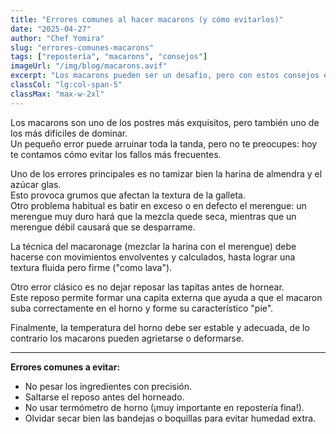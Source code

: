 ```yaml
---
title: "Errores comunes al hacer macarons (y cómo evitarlos)"
date: "2025-04-27"
author: "Chef Yomira"
slug: "errores-comunes-macarons"
tags: ["repostería", "macarons", "consejos"]
imageUrl: "/img/blog/macarons.avif"
excerpt: "Los macarons pueden ser un desafío, pero con estos consejos evitarás los errores más comunes."
classCol: "lg:col-span-5"
classMax: "max-w-2xl"
---
```


Los macarons son uno de los postres más exquisitos, pero también uno de los más difíciles de dominar.  
Un pequeño error puede arruinar toda la tanda, pero no te preocupes: hoy te contamos cómo evitar los fallos más frecuentes.

Uno de los errores principales es no tamizar bien la harina de almendra y el azúcar glas.  
Esto provoca grumos que afectan la textura de la galleta.  
Otro problema habitual es batir en exceso o en defecto el merengue: un merengue muy duro hará que la mezcla quede seca, mientras que un merengue débil causará que se desparrame.

La técnica del macaronage (mezclar la harina con el merengue) debe hacerse con movimientos envolventes y calculados, hasta lograr una textura fluida pero firme ("como lava").

Otro error clásico es no dejar reposar las tapitas antes de hornear.  
Este reposo permite formar una capita externa que ayuda a que el macaron suba correctamente en el horno y forme su característico "pie".

Finalmente, la temperatura del horno debe ser estable y adecuada, de lo contrario los macarons pueden agrietarse o deformarse.

---

**Errores comunes a evitar:**
- No pesar los ingredientes con precisión.
- Saltarse el reposo antes del horneado.
- No usar termómetro de horno (¡muy importante en repostería fina!).
- Olvidar secar bien las bandejas o boquillas para evitar humedad extra.
